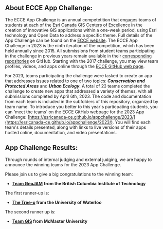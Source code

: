 ## About ECCE App Challenge:

The ECCE App Challenge is an annual competetition that engages teams of students at each of the [Esri Canada GIS Centers of Excellence](https://ecce.esri.ca/wpecce/schools/) in the creation of innovative GIS applications within a one-week period, using Esri technology and Open Data to address a specific theme.  Full details of the App Challenge can be found on the [ECCE website](https://ecce.esri.ca/wpecce/app-challenge/).  The ECCE App Challenge in 2023 is the ninth iteration of the competition, which has been held annually since 2015.  All submissions from student teams participating in the challenge in previous years remain available in their [corresponding repositories](https://github.com/EsriCanada-CE?q=ecce-app-challenge&sort=name) on GitHub.  Starting with the 2017 challenge, you may view team profiles, videos, and apps online through the [ECCE GitHub web page](https://esricanada-ce.github.io).

For 2023, teams participating the challenge were tasked to create an app that addresses issues related to one of two topics: ***Conservation and Protected Areas*** and ***Urban Ecology***.  A total of 23 teams completed the challenge to create new apps that addressed a variety of themes, with all submissions completed by April 6th, 2023.  The code and documentation from each team is included in the subfolders of this repository, organized by team name.  To introduce you better to this year's particpating students, you can 'meet the teams' on the ECCE GitHub webpage for the 2023 App Challenge: [https://esricanada-ce.github.io/appchallenge/2023/](https://esricanada-ce.github.io/appchallenge/2023/).  You will find each team's details presented, along with links to live versions of their apps hosted online, documentation, and video presentations.

## App Challenge Results:

Through rounds of internal judging and external judging, we are happy to announce the winning teams for the 2023 App Challenge. 

Please join us to give a big congratulations to the winning team:
* **[Team GeoJAM](https://esricanada-ce.github.io/appchallenge/2023/teams/bcit/Team_GeoJAM/) from the British Columbia Institute of Technology**

The first runner-up is:
* **[The Tree-o](https://esricanada-ce.github.io/appchallenge/2023/teams/uw/The_Tree-o/) from the University of Waterloo**

The second runner up is:
* **[Team GIS](https://esricanada-ce.github.io/appchallenge/2023/teams/mac/Team_GIS/) from McMaster University**

